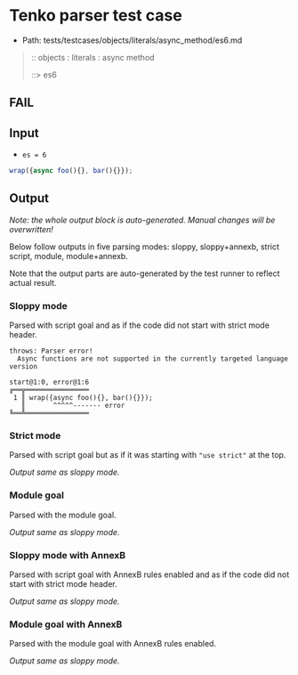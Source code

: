 # Tenko parser test case

- Path: tests/testcases/objects/literals/async_method/es6.md

> :: objects : literals : async method
>
> ::> es6
## FAIL

## Input

- `es = 6`

`````js
wrap({async foo(){}, bar(){}});
`````

## Output

_Note: the whole output block is auto-generated. Manual changes will be overwritten!_

Below follow outputs in five parsing modes: sloppy, sloppy+annexb, strict script, module, module+annexb.

Note that the output parts are auto-generated by the test runner to reflect actual result.

### Sloppy mode

Parsed with script goal and as if the code did not start with strict mode header.

`````
throws: Parser error!
  Async functions are not supported in the currently targeted language version

start@1:0, error@1:6
╔══╦════════════════
 1 ║ wrap({async foo(){}, bar(){}});
   ║       ^^^^^------- error
╚══╩════════════════

`````

### Strict mode

Parsed with script goal but as if it was starting with `"use strict"` at the top.

_Output same as sloppy mode._

### Module goal

Parsed with the module goal.

_Output same as sloppy mode._

### Sloppy mode with AnnexB

Parsed with script goal with AnnexB rules enabled and as if the code did not start with strict mode header.

_Output same as sloppy mode._

### Module goal with AnnexB

Parsed with the module goal with AnnexB rules enabled.

_Output same as sloppy mode._
